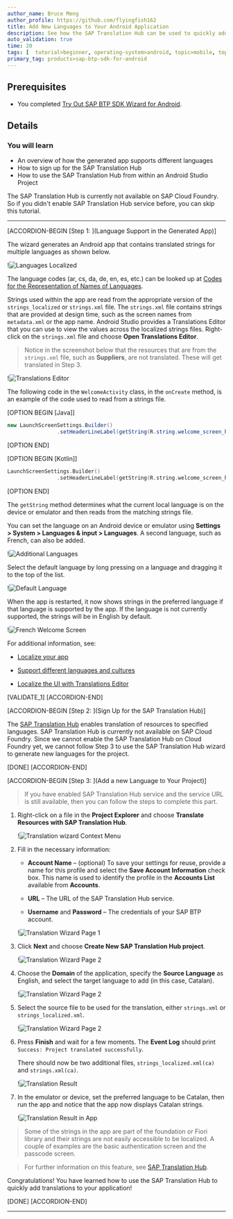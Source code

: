 ```yaml
---
author_name: Bruce Meng
author_profile: https://github.com/flyingfish162
title: Add New Languages to Your Android Application
description: See how the SAP Translation Hub can be used to quickly add support for a new language to your app.
auto_validation: true
time: 20
tags: [  tutorial>beginner, operating-system>android, topic>mobile, topic>odata, products>sap-btp-sdk-for-android, products>sap-business-technology-platform ]
primary_tag: products>sap-btp-sdk-for-android
---
```


## Prerequisites
- You completed [Try Out SAP BTP SDK Wizard for Android](cp-sdk-android-wizard-app).


## Details
### You will learn
- An overview of how the generated app supports different languages
- How to sign up for the SAP Translation Hub
- How to use the SAP Translation Hub from within an Android Studio Project


The SAP Translation Hub is currently not available on SAP Cloud Foundry. So if you didn't enable SAP Translation Hub service before, you can skip this tutorial.

---

[ACCORDION-BEGIN [Step 1: ](Language Support in the Generated App)]

The wizard generates an Android app that contains translated strings for multiple languages as shown below.

!![Languages Localized](localized-strings.png)

The language codes (ar, cs, da, de, en, es, etc.) can be looked up at [Codes for the Representation of Names of Languages](http://www.loc.gov/standards/iso639-2/php/code_list.php).

Strings used within the app are read from the appropriate version of the `strings_localized` or `strings.xml` file.  The `strings.xml` file contains strings that are provided at design time, such as the screen names from `metadata.xml` or the app name. Android Studio provides a Translations Editor that you can use to view the values across the localized strings files. Right-click on the `strings.xml` file and choose **Open Translations Editor**.

>Notice in the screenshot below that the resources that are from the `strings.xml` file, such as **Suppliers**, are not translated. These will get translated in Step 3.

!![Translations Editor](translations-editor.png)

The following code in the `WelcomeActivity` class, in the `onCreate` method, is an example of the code used to read from a strings file.

[OPTION BEGIN [Java]]

```Java
new LaunchScreenSettings.Builder()
                .setHeaderLineLabel(getString(R.string.welcome_screen_headline_label))
```

[OPTION END]

[OPTION BEGIN [Kotlin]]

```Kotlin
LaunchScreenSettings.Builder()
                .setHeaderLineLabel(getString(R.string.welcome_screen_headline_label))
```

[OPTION END]

The `getString` method determines what the current local language is on the device or emulator and then reads from the matching strings file.

You can set the language on an Android device or emulator using **Settings > System > Languages & input > Languages**. A second language, such as French, can also be added.

!![Additional Languages](additional-languages.png)

 Select the default language by long pressing on a language and dragging it to the top of the list.

 !![Default Language](default-language.png)

When the app is restarted, it now shows strings in the preferred language if that language is supported by the app. If the language is not currently supported, the strings will be in English by default.

!![French Welcome Screen](welcome-french-screen.png)

For additional information, see:

- [Localize your app](https://developer.android.com/guide/topics/resources/localization)

- [Support different languages and cultures](https://developer.android.com/training/basics/supporting-devices/languages)

- [Localize the UI with Translations Editor](https://developer.android.com/studio/write/translations-editor)

[VALIDATE_1]
[ACCORDION-END]

[ACCORDION-BEGIN [Step 2: ](Sign Up for the SAP Translation Hub)]

The [SAP Translation Hub](https://help.sap.com/viewer/product/SAP_TRANSLATION_HUB/Cloud/en-US) enables translation of resources to specified languages. SAP Translation Hub is currently not available on SAP Cloud Foundry. Since we cannot enable the SAP Translation Hub on Cloud Foundry yet, we cannot follow Step 3 to use the SAP Translation Hub wizard to generate new languages for the project.

[DONE]
[ACCORDION-END]

[ACCORDION-BEGIN [Step 3: ](Add a new Language to Your Project)]

>If you have enabled SAP Translation Hub service and the service URL is still available, then you can follow the steps to complete this part.

1. Right-click on a file in the **Project Explorer** and choose **Translate Resources with SAP Translation Hub**.

    !![Translation wizard Context Menu](translation-wizard-context-menu.png)

2. Fill in the necessary information:

    - **Account Name** – (optional) To save your settings for reuse, provide a name for this profile and select the **Save Account Information** check box. This name is used to identify the profile in the **Accounts List** available from **Accounts**.

    - **URL** – The URL of the SAP Translation Hub service.

    - **Username** and **Password** – The credentials of your SAP BTP account.

    !![Translation Wizard Page 1](wiz-page1.png)

3. Click **Next** and choose **Create New SAP Translation Hub project**.

    !![Translation Wizard Page 2](wiz-page2.png)

4. Choose the **Domain** of the application, specify the **Source Language** as English, and select the target language to add (in this case, Catalan).

    !![Translation Wizard Page 2](wiz-page3.png)

5. Select the source file to be used for the translation, either `strings.xml` or `strings_localized.xml`.

    !![Translation Wizard Page 2](wiz-page3b.png)

6. Press **Finish** and wait for a few moments. The **Event Log** should print `Success: Project translated successfully`.

    There should now be two additional files, `strings_localized.xml(ca)` and `strings.xml(ca)`.

    !![Translation Result](translation-result.png)

7. In the emulator or device, set the preferred language to be Catalan, then run the app and notice that the app now displays Catalan strings.

    !![Translation Result in App](translation-result-in-app.png)

>Some of the strings in the app are part of the foundation or Fiori library and their strings are not easily accessible to be localized.  A couple of examples are the basic authentication screen and the passcode screen.

>For further information on this feature, see [SAP Translation Hub](https://help.sap.com/viewer/product/SAP_TRANSLATION_HUB/Cloud/en-US).

Congratulations! You have learned how to use the SAP Translation Hub to quickly add translations to your application!

[DONE]
[ACCORDION-END]

---
